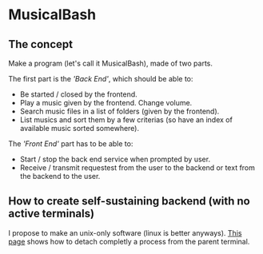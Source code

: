 # MusicalBash

## The concept

Make a program (let's call it MusicalBash), made of two parts.

The first part is the _'Back End'_, which should be able to:
* Be started / closed by the frontend.
* Play a music given by the frontend. Change volume.
* Search music files in a list of folders (given by the frontend).
* List musics and sort them by a few criterias (so have an index of available music sorted somewhere).

The _'Front End'_ part has to be able to:
* Start / stop the back end service when prompted by user.
* Receive / transmit requestest from the user to the backend or text from the backend to the user.


## How to create self-sustaining backend (with no active terminals)

I propose to make an unix-only software (linux is better anyways).
[This page](https://superuser.com/questions/178587/how-do-i-detach-a-process-from-terminal-entirely) shows how to detach completly a process from the parent terminal. 